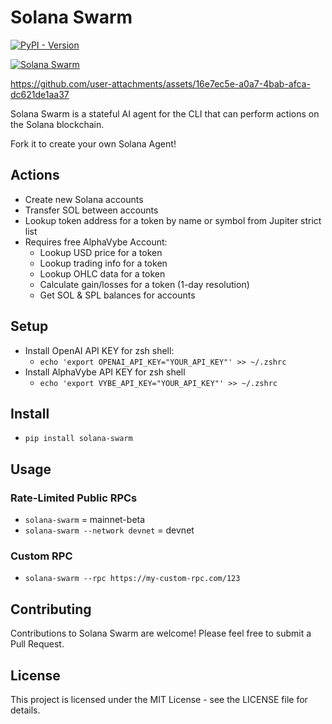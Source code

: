 # Solana Swarm

[![PyPI - Version](https://img.shields.io/pypi/v/solana-swarm)](https://pypi.org/project/solana-swarm/)

[![Solana Swarm](https://cdn.cometheart.com/solana-swarm-logo.jpeg)](https://solana-swarm.com)



https://github.com/user-attachments/assets/16e7ec5e-a0a7-4bab-afca-dc621de1aa37



Solana Swarm is a stateful AI agent for the CLI that can perform actions on the Solana blockchain.

Fork it to create your own Solana Agent!

## Actions
* Create new Solana accounts
* Transfer SOL between accounts
* Lookup token address for a token by name or symbol from Jupiter strict list
* Requires free AlphaVybe Account:
    * Lookup USD price for a token
    * Lookup trading info for a token
    * Lookup OHLC data for a token
    * Calculate gain/losses for a token (1-day resolution)
    * Get SOL & SPL balances for accounts

## Setup
* Install OpenAI API KEY for zsh shell:
    * `echo 'export OPENAI_API_KEY="YOUR_API_KEY"' >> ~/.zshrc`
* Install AlphaVybe API KEY for zsh shell
    * `echo 'export VYBE_API_KEY="YOUR_API_KEY"' >> ~/.zshrc`

## Install
* `pip install solana-swarm`

## Usage

### Rate-Limited Public RPCs
* `solana-swarm` = mainnet-beta
* `solana-swarm --network devnet` = devnet

### Custom RPC
* `solana-swarm --rpc https://my-custom-rpc.com/123`

## Contributing
Contributions to Solana Swarm are welcome! Please feel free to submit a Pull Request.

## License
This project is licensed under the MIT License - see the LICENSE file for details.
